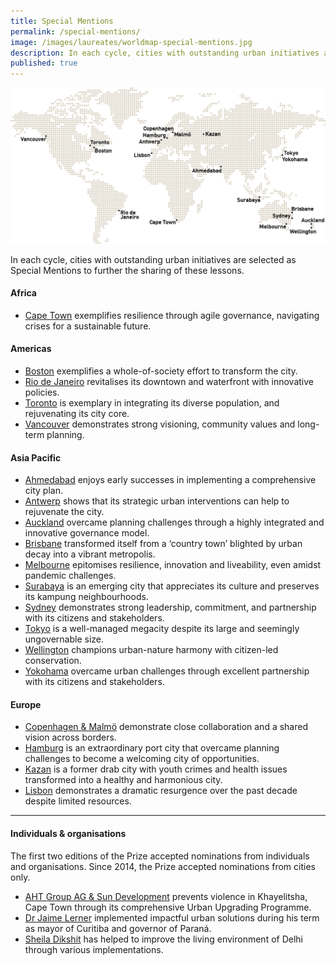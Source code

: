 ```yaml
---
title: Special Mentions
permalink: /special-mentions/
image: /images/laureates/worldmap-special-mentions.jpg
description: In each cycle, cities with outstanding urban initiatives are selected as Special Mentions to further the sharing of these lessons.
published: true
---
```


![Special Mentions](/images/laureates/worldmap-special-mentions.jpg/)

In each cycle, cities with outstanding urban initiatives are selected as Special Mentions to further the sharing of these lessons. 

#### **Africa**

- [Cape Town](/cape-town/) exemplifies resilience through agile governance, navigating crises for a sustainable future.  

#### **Americas**

- [Boston](/boston/) exemplifies a whole-of-society effort to transform the city. 
- [Rio de Janeiro](/rio-de-janeiro/) revitalises its downtown and waterfront with innovative policies. 
- [Toronto](/toronto/) is exemplary in integrating its diverse population, and rejuvenating its city core. 
- [Vancouver](/vancouver/) demonstrates strong visioning, community values and long-term planning. 

#### **Asia Pacific**

- [Ahmedabad](/ahmedabad/) enjoys early successes in implementing a comprehensive city plan.  
- [Antwerp](/antwerp/) shows that its strategic urban interventions can help to rejuvenate the city.  
- [Auckland](/auckland/) overcame planning challenges through a highly integrated and innovative governance model.  
- [Brisbane](/brisbane/) transformed itself from a ‘country town’ blighted by urban decay into a vibrant metropolis.  
- [Melbourne](/melbourne2/) epitomises resilience, innovation and liveability, even amidst pandemic challenges.  
- [Surabaya](/surabaya/) is an emerging city that appreciates its culture and preserves its kampung neighbourhoods.  
- [Sydney](/sydney/) demonstrates strong leadership, commitment, and partnership with its citizens and stakeholders.  
- [Tokyo](/tokyo/) is a well-managed megacity despite its large and seemingly ungovernable size.  
- [Wellington](/wellington/) champions urban-nature harmony with citizen-led conservation.  
- [Yokohama](/yokohama/) overcame urban challenges through excellent partnership with its citizens and stakeholders.  

#### **Europe**

- [Copenhagen & Malmö](/copenhagen-malmo/) demonstrate close collaboration and a shared vision across borders.  
- [Hamburg](/hamburg/) is an extraordinary port city that overcame planning challenges to become a welcoming city of opportunities.  
- [Kazan](/kazan/) is a former drab city with youth crimes and health issues transformed into a healthy and harmonious city.  
- [Lisbon](/lisbon/) demonstrates a dramatic resurgence over the past decade despite limited resources.   

---

#### **Individuals & organisations**

The first two editions of the Prize accepted nominations from individuals and organisations. Since 2014, the Prize accepted nominations from cities only.

- [AHT Group AG & Sun Development](/khayelitsha/)  prevents violence in Khayelitsha, Cape Town through its comprehensive Urban Upgrading Programme.   
- [Dr Jaime Lerner](/jaime-lerner/) implemented impactful urban solutions during his term as mayor of Curitiba and governor of Paraná.  
- [Sheila Dikshit](/sheila-dikshit/) has helped to improve the living environment of Delhi through various implementations.  
